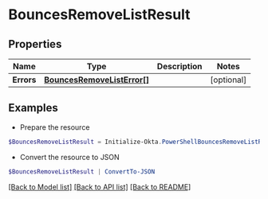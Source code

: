 # BouncesRemoveListResult
## Properties

Name | Type | Description | Notes
------------ | ------------- | ------------- | -------------
**Errors** | [**BouncesRemoveListError[]**](BouncesRemoveListError.md) |  | [optional] 

## Examples

- Prepare the resource
```powershell
$BouncesRemoveListResult = Initialize-Okta.PowerShellBouncesRemoveListResult  -Errors null
```

- Convert the resource to JSON
```powershell
$BouncesRemoveListResult | ConvertTo-JSON
```

[[Back to Model list]](../README.md#documentation-for-models) [[Back to API list]](../README.md#documentation-for-api-endpoints) [[Back to README]](../README.md)

